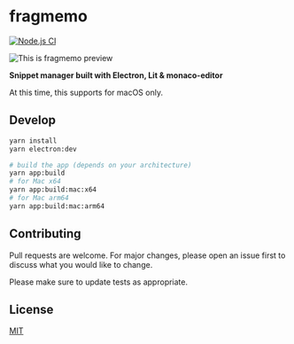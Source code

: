 # fragmemo

[![Node.js CI](https://github.com/noriyotcp/fragmemo/actions/workflows/node.js.yml/badge.svg?branch=main)](https://github.com/noriyotcp/fragmemo/actions/workflows/node.js.yml)

![This is fragmemo preview](https://user-images.githubusercontent.com/5820754/175816035-d74ce678-51f4-4257-bfa2-5285b3ab5c3a.png)


**Snippet manager built with Electron, Lit & monaco-editor**

At this time, this supports for macOS only.

## Develop

```sh
yarn install
yarn electron:dev

# build the app (depends on your architecture)
yarn app:build
# for Mac x64
yarn app:build:mac:x64
# for Mac arm64
yarn app:build:mac:arm64
```

## Contributing

Pull requests are welcome. For major changes, please open an issue first to discuss what you would like to change.

Please make sure to update tests as appropriate.

## License

[MIT](https://choosealicense.com/licenses/mit/)
